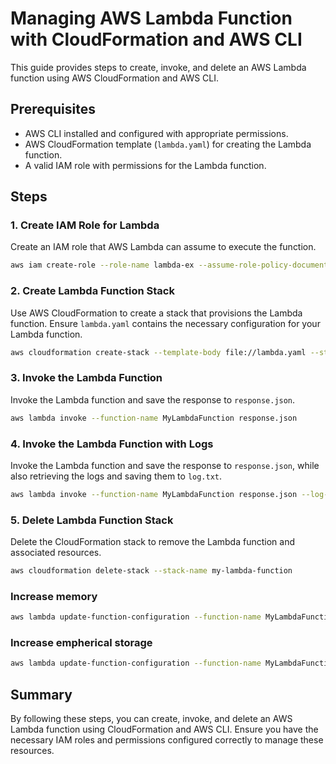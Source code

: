 # Managing AWS Lambda Function with CloudFormation and AWS CLI

This guide provides steps to create, invoke, and delete an AWS Lambda function using AWS CloudFormation and AWS CLI.

## Prerequisites

- AWS CLI installed and configured with appropriate permissions.
- AWS CloudFormation template (`lambda.yaml`) for creating the Lambda function.
- A valid IAM role with permissions for the Lambda function.

## Steps

### 1. Create IAM Role for Lambda

Create an IAM role that AWS Lambda can assume to execute the function.

```sh
aws iam create-role --role-name lambda-ex --assume-role-policy-document '{"Version": "2012-10-17","Statement": [{ "Effect": "Allow", "Principal": {"Service": "lambda.amazonaws.com"}, "Action": "sts:AssumeRole"}]}'
```

### 2. Create Lambda Function Stack

Use AWS CloudFormation to create a stack that provisions the Lambda function. Ensure `lambda.yaml` contains the necessary configuration for your Lambda function.

```sh
aws cloudformation create-stack --template-body file://lambda.yaml --stack-name my-lambda-function
```

### 3. Invoke the Lambda Function

Invoke the Lambda function and save the response to `response.json`.

```sh
aws lambda invoke --function-name MyLambdaFunction response.json
```

### 4. Invoke the Lambda Function with Logs

Invoke the Lambda function and save the response to `response.json`, while also retrieving the logs and saving them to `log.txt`.

```sh
aws lambda invoke --function-name MyLambdaFunction response.json --log-type Tail --query 'LogResult' --output text | base64 -d > log.txt
```

### 5. Delete Lambda Function Stack

Delete the CloudFormation stack to remove the Lambda function and associated resources.

```sh
aws cloudformation delete-stack --stack-name my-lambda-function
```

### Increase memory
```sh
aws lambda update-function-configuration --function-name MyLambdaFunction --memory-size 512
```

### Increase empherical storage
```sh
aws lambda update-function-configuration --function-name MyLambdaFunction --ephemeral-storage '{"Size":1024}'
```

## Summary

By following these steps, you can create, invoke, and delete an AWS Lambda function using CloudFormation and AWS CLI. Ensure you have the necessary IAM roles and permissions configured correctly to manage these resources.
